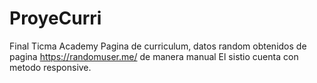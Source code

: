 # ProyeCurri
 Final Ticma Academy
Pagina de curriculum, datos random obtenidos de pagina https://randomuser.me/ de manera manual
El sistio cuenta con metodo responsive.
